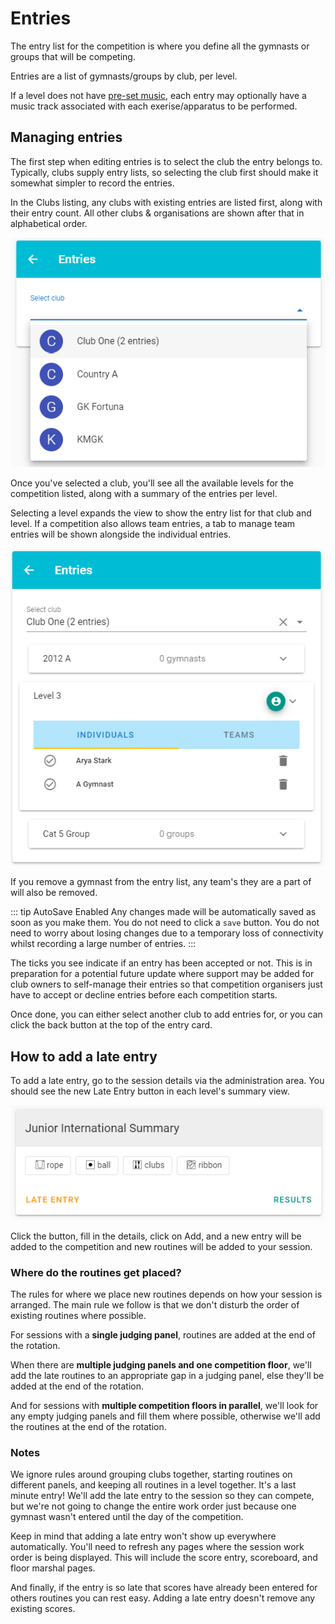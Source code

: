 # Entries

The entry list for the competition is where you define all the gymnasts or groups that will be competing.

Entries are a list of gymnasts/groups by club, per level.

If a level does not have [pre-set music](../administration/levels#apparatus), each entry may optionally have a music track associated with each exerise/apparatus to be performed.

## Managing entries
The first step when editing entries is to select the club the entry belongs to. Typically, clubs supply entry lists, so selecting the club first should make it somewhat simpler to record the entries.

In the Clubs listing, any clubs with existing entries are listed first, along with their entry count. All other clubs & organisations are shown after that in alphabetical order.

![club selection](./images/entries/entry-club-selection.png)

Once you've selected a club, you'll see all the available levels for the competition listed, along with a summary of the entries per level.

Selecting a level expands the view to show the entry list for that club and level. If a competition also allows team entries, a tab to manage team entries will be shown alongside the individual entries.

![entry level details](./images/entries/entry-level-details.png)

If you remove a gymnast from the entry list, any team's they are a part of will also be removed.

::: tip AutoSave Enabled
Any changes made will be automatically saved as soon as you make them. You do not need to click a  `save` button. You do not need to worry about losing changes due to a temporary loss of connectivity whilst recording a large number of entries.
:::

The ticks you see indicate if an entry has been accepted or not. This is in preparation for a potential future update where support may be added for club owners to self-manage their entries so that competition organisers just have to accept or decline entries before each competition starts.

Once done, you can either select another club to add entries for, or you can click the back button at the top of the entry card.

## How to add a late entry

To add a late entry, go to the session details via the administration area. You should see the new Late Entry button in each level's summary view.

![Late Entry](./images/entries/late-entry.png)

Click the button, fill in the details, click on Add, and a new entry will be added to the competition and new routines will be added to your session.

### Where do the routines get placed?

The rules for where we place new routines depends on how your session is arranged. The main rule we follow is that we don't disturb the order of existing routines where possible.

For sessions with a **single judging panel**, routines are added at the end of the rotation.

When there are **multiple judging panels and one competition floor**, we'll add the late routines to an appropriate gap in a judging panel, else they'll be added at the end of the rotation.

And for sessions with **multiple competition floors in parallel**, we'll look for any empty judging panels and fill them where possible, otherwise we'll add the routines at the end of the rotation.

### Notes

We ignore rules around grouping clubs together, starting routines on different panels, and keeping all routines in a level together. It's a last minute entry! We'll add the late entry to the session so they can compete, but we're not going to change the entire work order just because one gymnast wasn't entered until the day of the competition.

Keep in mind that adding a late entry won't show up everywhere automatically. You'll need to refresh any pages where the session work order is being displayed. This will include the score entry, scoreboard, and floor marshal pages.

And finally, if the entry is so late that scores have already been entered for others routines you can rest easy. Adding a late entry doesn't remove any existing scores.
